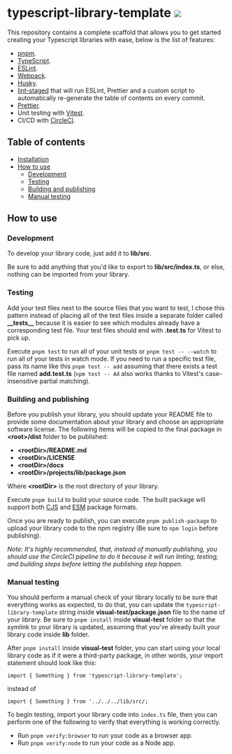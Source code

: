 # typescript-library-template [![](https://circleci.com/gh/lazycuh/typescript-library-template.svg?style=svg&logo=appveyor)](https://app.circleci.com/pipelines/github/lazycuh/typescript-library-template?branch=main)

This repository contains a complete scaffold that allows you to get started creating your Typescript libraries with ease, below is the list of features:

- [pnpm](https://pnpm.io/).
- [TypeScript](https://www.typescriptlang.org/).
- [ESLint](https://eslint.org/).
- [Webpack](https://webpack.js.org/).
- [Husky](https://typicode.github.io/husky/).
- [lint-staged](https://www.npmjs.com/package/lint-staged) that will run ESLint, Prettier and a custom script to automatically re-generate the table of contents on every commit.
- [Prettier](https://prettier.io/).
- Unit testing with [Vitest](https://vitest.dev/).
- CI/CD with [CircleCI](https://circleci.com/).

## Table of contents

<!-- toc -->

- [Installation](#installation)
- [How to use](#how-to-use)
  - [Development](#development)
  - [Testing](#testing)
  - [Building and publishing](#building-and-publishing)
  - [Manual testing](#manual-testing)

<!-- tocstop -->

<!-- Remove this once ready to publish
## Installation

- `npm`

  ```
  npm i -S @lazycuh/typescript-library-template
  ```

- `pnpm`

  ```
  pnpm i -S @lazycuh/typescript-library-template
  ```

- `yarn`

  ```
  yarn add @lazycuh/typescript-library-template
  ```
 -->

## How to use

### Development

To develop your library code, just add it to **lib/src**.

Be sure to add anything that you'd like to export to **lib/src/index.ts**, or else, nothing can be imported from your library.

### Testing

Add your test files next to the source files that you want to test, I chose this pattern instead of placing all of the test files inside a separate folder called **\_\_tests\_\_** because it is easier to see which modules already have a corresponding test file. Your test files should end with **.test.ts** for Vitest to pick up.

Execute `pnpm test` to run all of your unit tests or `pnpm test -- --watch` to run all of your tests in watch mode. If you need to run a specific test file, pass its name like this `pnpm test -- add` assuming that there exists a test file named **add.test.ts** (`npm test -- Ad` also works thanks to Vitest's case-insensitive partial matching).

### Building and publishing

Before you publish your library, you should update your README file to provide some documentation about your library and choose an appropriate software license. The following items will be copied to the final package in **\<root>/dist** folder to be published:

- **\<rootDir>/README.md**
- **\<rootDir>/LICENSE**
- **\<rootDir>/docs**
- **\<rootDir>/projects/lib/package.json**

Where **\<rootDir>** is the root directory of your library.

Execute `pnpm build` to build your source code. The built package will support both [CJS](https://nodejs.org/api/modules.html#modules-commonjs-modules) and [ESM](https://nodejs.org/api/esm.html#modules-ecmascript-modules) package formats.

Once you are ready to publish, you can execute `pnpm publish-package` to upload your library code to the npm registry (Be sure to `npm login` before publishing).

_Note: It's highly recommended, that, instead of manually publishing, you should use the CircleCI pipeline to do it because it will run linting, testing, and building steps before letting the publishing step happen._

### Manual testing

You should perform a manual check of your library locally to be sure that everything works as expected, to do that, you can update the `typescript-library-template` string inside **visual-test/package.json** file to the name of your library. Be sure to `pnpm install` inside **visual-test** folder so that the symlink to your library is updated, assuming that you've already built your library code inside **lib** folder.

After `pnpm install` inside **visual-test** folder, you can start using your local library code as if it were a third-party package, in other words, your import statement should look like this:

`import { Something } from 'typescript-library-template';`

instead of

`import { Something } from '../../../lib/src/;`

To begin testing, import your library code into `index.ts` file, then you can perform one of the following to verify that everything is working correctly.

- Run `pnpm verify:browser` to run your code as a browser app.
- Run `pnpm verify:node` to run your code as a Node app.
